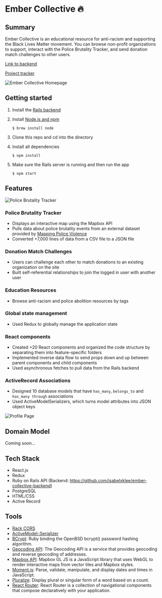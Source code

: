 Ember Collective 🔥
========================

## Summary
Ember Collective is an educational resource for anti-racism and supporting the Black Lives Matter movement. You can browse non-profit organizations to support, interact with the Police Brutality Tracker, and send donation match challenges to other users.

[Link to backend](https://github.com/isabelxklee/ember-collective-backend)

[Project tracker](https://github.com/isabelxklee/ember-collective/projects/1)

![Ember Collective Homepage](https://i.imgur.com/Rd25Q3W.png)

## Getting started
1. Install the [Rails backend](https://github.com/isabelxklee/ember-collective-backend)
2. Install [Node.js and npm](https://www.npmjs.com/get-npm)

    ```$ brew install node```
    
3. Clone this repo and cd into the directory
4. Install all dependencies

    ```$ npm install```

5. Make sure the Rails server is running and then run the app

    ```$ npm start```

## Features

![Police Brutality Tracker](https://i.imgur.com/D710TdX.png)

### Police Brutality Tracker
* Displays an interactive map using the Mapbox API
* Pulls data about police brutality events from an external dataset provided by [Mapping Police Violence](https://mappingpoliceviolence.org)
* Converted +7,000 lines of data from a CSV file to a JSON file

### Donation Match Challenges
* Users can challenge each other to match donations to an existing organization on the site
* Built self-referential relationships to join the logged in user with another user

### Education Resources
* Browse anti-racism and police abolition resources by tags

### Global state management
* Used Redux to globally manage the application state

### React components
* Created +20 React components and organized the code structure by separating them into feature-specific folders
* Implemented inverse data flow to send props down and up between parent components and child components
* Used asynchronous fetches to pull data from the Rails backend

### ActiveRecord Associations
* Designed 10 database models that have `has_many`, `belongs_to` and `has_many through` associations
* Used ActiveModelSerializers, which turns model attributes into JSON object keys

![Profile Page](https://i.imgur.com/SuPPdCz.png)

## Domain Model
Coming soon...

## Tech Stack
* React.js
* Redux
* Ruby on Rails API (Backend: https://github.com/isabelxklee/ember-collective-backend)
* PostgreSQL
* HTML/CSS
* Active Record

## Tools
* [Rack CORS](https://github.com/cyu/rack-cors)
* [ActiveModel::Serializer](https://github.com/rails-api/active_model_serializers)
* [BCrypt](https://github.com/codahale/bcrypt-ruby): Ruby binding the OpenBSD bcrypt() password hashing algorithm.
* [Geocoding API](https://developers.google.com/maps/documentation/geocoding/start): The Geocoding API is a service that provides geocoding and reverse geocoding of addresses.
* [Mapbox API](https://docs.mapbox.com/mapbox-gl-js/api/): Mapbox GL JS is a JavaScript library that uses WebGL to render interactive maps from vector tiles and Mapbox styles.
* [Moment.js](https://momentjs.com): Parse, validate, manipulate, and display dates and times in JavaScript.
* [Pluralize](https://www.npmjs.com/package/react-pluralize): Display plural or singular form of a word based on a count.
* [React Router](https://reacttraining.com/react-router/web/guides/quick-start): React Router is a collection of navigational components that compose declaratively with your application.
